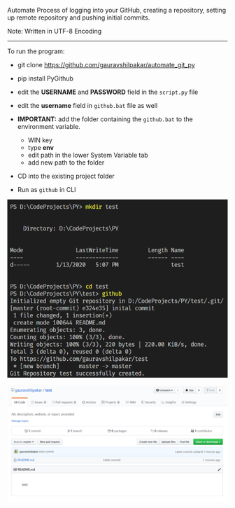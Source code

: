 Automate Process of logging into your GitHub, creating a repository, setting up remote repository and pushing initial commits.

Note: Written in UTF-8 Encoding

---

To run the program:
* git clone https://github.com/gauravshilpakar/automate_git_py
* pip install PyGithub
* edit the <b>USERNAME</b> and <b>PASSWORD</b> field in the `script.py` file
* edit the <b>username</b> field in `github.bat` file as well


* <b>IMPORTANT:</b> add the folder containing the `github.bat` to the environment variable.
    * WIN key
    * type <b>env</b>
    * edit path in the lower System Variable tab
    * add new path to the folder
    
* CD into the existing project folder
* Run as `github` in CLI

![alt text](Capture1.png)

![alt text](Capture2.png)